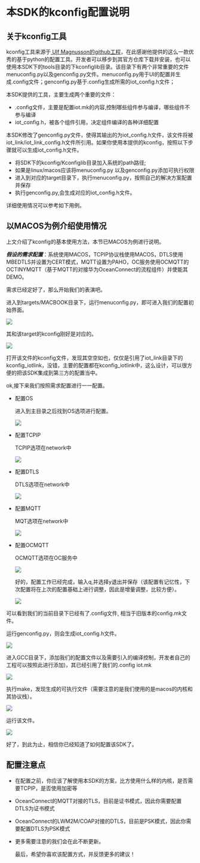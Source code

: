 #  本SDK的kconfig配置说明

## 关于kconfig工具

kconfig工具来源于[ Ulf Magnusson的github工程](https://github.com/cruise2018/Kconfiglib)，在此感谢他提供的这么一款优秀的基于python的配置工具。开发者可以移步到其官方仓库下载并安装，也可以使用本SDK下的tools目录的下kconfiglib目录。该目录下有两个非常重要的文件menuconfig.py以及genconfig.py文件。menuconfig.py用于UI的配置并生成.config文件；genconfig.py基于.config生成所需的iot_config.h文件；

本SDK提供的工具，主要生成两个重要的文件：

* .config文件，主要是配置iot.mk的内容,控制哪些组件参与编译，哪些组件不参与编译
* iot_config.h，被各个组件引用，决定组件编译的各种详细配置

本SDK修改了genconfig.py文件，使得其输出的为iot_config.h文件，该文件将被iot_link/iot_link_config.h文件所引用。如果你使用本提供的kconfig，按照以下步骤就可以生成iot_config.h文件。

*  将SDK下的kconfig/Kconfiglib目录加入系统的path路径;
* 如果是linux/macos应该将menuconfig.py 以及genconfig.py添加可执行权限
* 进入到对应的target目录下，执行menuconfig.py，按照自己的解决方案配置并保存
* 执行genconfig.py,会生成对应的iot_config.h文件。

详细使用情况可以参考如下用例。

## 以MACOS为例介绍使用情况

上文介绍了kconfig的基本使用方法，本节已MACOS为例进行说明。

***假设的需求配置***：系统使用MACOS，TCPIP协议栈使用MACOS，DTLS使用MBEDTLS并设置为CERT模式，MQTT设置为PAHO，OC服务使用OCMQTT的OCTINYMQTT（基于MQTT的对接华为OceanConnect的流程组件）并使能其DEMO。

需求已经定好了，那么开始我们的表演吧。

进入到targets/MACBOOK目录下，运行menuconfig.py，即可进入我们的配置初始界面。

![](./meta/kconfig_init.png)

其和该target的kconfig刚好是对应的。

![](./meta/kconfig_kconfig.png)

打开该文件的kconfig文件，发现其空空如也，仅仅是引用了iot_link目录下的kconfig_iotlink，没错，主要的配置都在kconfig_iotlink中，这么设计，可以很方便的把该SDK集成到第三方的配置当中。

ok,接下来我们按照需求配置进行一一配置。

+ 配置OS

  进入到主目录之后找到OS选项进行配置。

  ![](./meta/kconfig_os.png)

+ 配置TCPIP

  TCPIP选项在network中

  ![](./meta/kconfig_tcpip.png)
  
+ 配置DTLS

  DTLS选项在network中

  ![](./meta/kconfig_dtls.png)
  
+ 配置MQTT

  MQT选项在network中

  ![](./meta/kconfig_mqtt.png)
  
+ 配置OCMQTT

  OCMQTT选项在OC服务中

  ![](./meta/kconfig_ocmqtt.png)
  
  好的，配置工作已经完成，输入q,并选择y退出并保存（该配置有记忆性，下次配置将在上次的配置基础上进行调整，因此是增量调整，比较方便）。
  
  ![](./meta/kconfig_save.png)

可以看到我们的当前目录下已经有了.config文件, 相当于旧版本的config.mk文件。

运行genconfig.py，则会生成iot_config.h文件。

![](./meta/kconfig_header.png)

进入GCC目录下，添加我们的配置文件以及需要引入的编译控制，开发者自己的工程可以按照此进行添加)，其已经引用了我们的.config iot.mk

![](./meta/kconfig_makefile.png)

执行make，发现生成的可执行文件（需要注意的是我们使用的是macos的内核和其协议栈）。

![](./meta/kconfig_compile.png)

运行该文件。

![](./meta/kconfig_running.png)

好了，到此为止，相信你已经知道了如何配置该SDK了。

##  配置注意点

* 在配置之前，你应该了解使用本SDK的方案，比方使用什么样的内核，是否需要TCPIP，是否使用加密等

* OceanConnect的MQTT对接的TLS，目前是证书模式，因此你需要配置DTLS为证书模式

* OceanConnect的LWM2M/COAP对接的DTLS，目前是PSK模式，因此你需要配置DTLS为PSK模式

* 更多需要注意的我们会在此不断更新。

  最后，希望你喜欢该配置方式，并反馈更多的建议！

